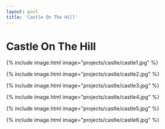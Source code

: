 ```yaml
---
layout: post
title: 'Castle On The Hill'
---
```

# Castle On The Hill

{% include image.html image="projects/castle/castle1.jpg" %}

{% include image.html image="projects/castle/castle2.jpg" %}

{% include image.html image="projects/castle/castle3.jpg" %}

{% include image.html image="projects/castle/castle4.jpg" %}

{% include image.html image="projects/castle/castle5.jpg" %}

{% include image.html image="projects/castle/castle6.jpg" %}
